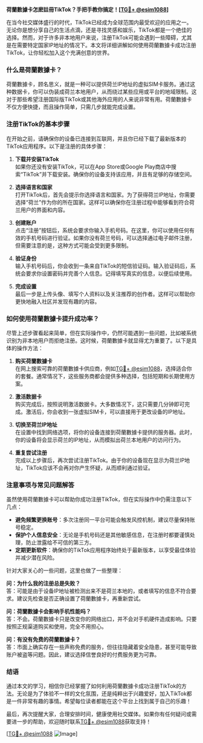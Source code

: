 **荷蘭數據卡怎麽註冊TikTok？手把手教你搞定！[[TG💪+ @esim1088](https://t.me/s/esim1088)]**

在当今社交媒体盛行的时代，TikTok已经成为全球范围内最受欢迎的应用之一。无论你是想分享自己的生活点滴，还是寻找灵感和娱乐，TikTok都是一个绝佳的选择。然而，对于许多非本地用户来说，注册TikTok可能会遇到一些障碍，尤其是在需要特定国家IP地址的情况下。本文将详细讲解如何使用荷蘭數據卡成功注册TikTok，让你轻松加入这个充满创意的世界。

### 什么是荷蘭數據卡？

荷蘭數據卡，顾名思义，就是一种可以提供荷兰IP地址的虚拟SIM卡服务。通过这种数据卡，你可以伪装成荷兰本地用户，从而绕过某些应用或平台的地域限制。这对于那些希望注册国际版TikTok或其他海外应用的人来说非常有用。荷蘭數據卡不仅方便快捷，而且操作简单，只需几步就能完成设置。

### 注册TikTok的基本步骤

在开始之前，请确保你的设备已连接到互联网，并且你已经下载了最新版本的TikTok应用程序。以下是注册的具体步骤：

1. **下载并安装TikTok**  
   如果你还没有安装TikTok，可以在App Store或Google Play商店中搜索“TikTok”并下载安装。确保你的设备支持该应用，并且有足够的存储空间。

2. **选择语言和国家**  
   打开TikTok后，首先会提示你选择语言和国家。为了获得荷兰IP地址，你需要选择“荷兰”作为你的所在国家。这样可以确保你在注册过程中能够看到符合荷兰用户的界面和内容。

3. **创建账户**  
   点击“注册”按钮后，系统会要求你输入手机号码。在这里，你可以使用任何有效的手机号码进行验证。如果你没有荷兰号码，可以选择通过电子邮件注册，但需要注意的是，这种方式可能会受到更多限制。

4. **验证身份**  
   输入手机号码后，你会收到一条来自TikTok的短信验证码。输入验证码后，系统会要求你设置密码并完善个人信息。记得填写真实的信息，以便后续使用。

5. **完成设置**  
   最后一步是上传头像、填写个人资料以及关注推荐的创作者。这样可以帮助你更快地融入社区并发现有趣的内容。

### 如何使用荷蘭數據卡提升成功率？

尽管上述步骤看起来简单，但在实际操作中，仍然可能遇到一些问题，比如被系统识别为非本地用户而拒绝注册。这时候，荷蘭數據卡就显得尤为重要了。以下是具体的操作方法：

1. **购买荷蘭數據卡**  
   在网上搜索可靠的荷蘭數據卡供应商，例如[TG💪+ @esim1088](https://t.me/s/esim1088)，选择适合你的套餐。通常情况下，这些服务商都会提供多种选择，包括短期和长期使用方案。

2. **激活数据卡**  
   购买完成后，按照说明激活数据卡。大多数情况下，这只需要几分钟即可完成。激活后，你会收到一张虚拟SIM卡，可以直接用于更改设备的IP地址。

3. **切换至荷兰IP地址**  
   在设置中找到网络选项，将你的设备连接到荷蘭數據卡提供的服务器。此时，你的设备将会显示荷兰的IP地址，从而模拟出荷兰本地用户的访问行为。

4. **重复尝试注册**  
   完成以上步骤后，再次尝试注册TikTok。由于你的设备现在显示为荷兰IP地址，TikTok应该不会再对你产生怀疑，从而顺利通过验证。

### 注意事项与常见问题解答

虽然使用荷蘭數據卡可以帮助你成功注册TikTok，但在实际操作中仍需注意以下几点：

- **避免频繁更换账号**：多次注册同一平台可能会触发风控机制，建议尽量保持账号稳定。
- **保护个人信息安全**：无论是手机号码还是其他敏感信息，在注册时都要谨慎处理，防止泄露给不可信的第三方。
- **定期更新软件**：确保你的TikTok应用程序始终处于最新版本，以享受最佳体验并减少潜在风险。

针对大家关心的一些问题，这里也做了一些整理：

**问：为什么我的注册总是失败？**  
答：可能是由于设备IP地址被检测出来不是荷兰本地的，或者填写的信息不符合要求。建议先检查是否正确设置了荷蘭數據卡，再重新尝试。

**问：荷蘭數據卡会影响手机性能吗？**  
答：不会。荷蘭數據卡只是改变你的网络出口，并不会对手机硬件造成影响。只要按照正规渠道购买和使用，完全不用担心。

**问：有没有免费的荷蘭數據卡？**  
答：市面上确实存在一些声称免费的服务，但往往隐藏着安全隐患，甚至可能导致账户被盗等问题。因此，建议选择信誉良好的付费服务更为可靠。

### 结语

通过本文的学习，相信你已经掌握了如何利用荷蘭數據卡成功注册TikTok的方法。无论是为了体验不一样的文化氛围，还是纯粹出于兴趣爱好，加入TikTok都是一件非常有趣的事情。希望每位读者都能在这个平台上找到属于自己的乐趣！

最后，再次提醒大家，合理安排时间，健康使用社交媒体。如果你有任何疑问或需要进一步的帮助，欢迎随时联系[TG💪+ @esim1088](https://t.me/s/esim1088)获取支持！

[[TG💪+ @esim1088](https://t.me/s/esim1088) ![Image](https://i.postimg.cc/4NQfJmqS/Snipaste-2025-05-13-00-14-12.png)]